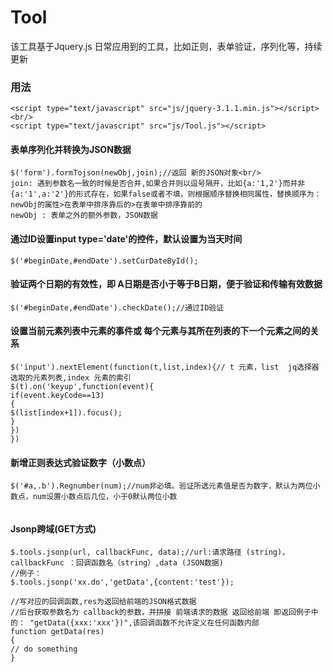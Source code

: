 # Tool
该工具基于Jquery.js
日常应用到的工具，比如正则，表单验证，序列化等，持续更新

### 用法
```
<script type="text/javascript" src="js/jquery-3.1.1.min.js"></script><br/>
<script type="text/javascript" src="js/Tool.js"></script>
```

#### 表单序列化并转换为JSON数据
```
$('form').formTojson(newObj,join);//返回 新的JSON对象<br/>
join: 遇到参数名一致的时候是否合并,如果合并则以逗号隔开，比如{a:'1,2'}而并非{a:'1',a:'2'}的形式存在，如果false或者不填，则根据顺序替换相同属性，替换顺序为：newObj的属性>在表单中排序靠后的>在表单中排序靠前的
newObj : 表单之外的额外参数，JSON数据
```
#### 通过ID设置input type='date'的控件，默认设置为当天时间
`$('#beginDate,#endDate').setCurDateById();`

#### 验证两个日期的有效性，即 A日期是否小于等于B日期，便于验证和传输有效数据
`$('#beginDate,#endDate').checkDate();//通过ID验证`

#### 设置当前元素列表中元素的事件或 每个元素与其所在列表的下一个元素之间的关系
```
$('input').nextElement(function(t,list,index){// t 元素，list  jq选择器选取的元素列表,index 元素的索引
$(t).on('keyup',function(event){
if(event.keyCode==13)
{
$(list[index+1]).focus();
}
})
})
```

#### 新增正则表达式验证数字（小数点）
```
$('#a,.b').Regnumber(num);//num非必填。验证所选元素值是否为数字，默认为两位小数点，num设置小数点后几位，小于0默认两位小数


```
#### Jsonp跨域(GET方式)

```
$.tools.jsonp(url, callbackFunc, data);//url:请求路径 (string)，callbackFunc ：回调函数名（string）,data (JSON数据)
//例子：
$.tools.jsonp('xx.do','getData',{content:'test'});

//写对应的回调函数,res为返回给前端的JSON格式数据
//后台获取参数名为 callback的参数，并拼接 前端请求的数据 返回给前端 即返回例子中的： "getData({xxx:'xxx'})",该回调函数不允许定义在任何函数内部
function getData(res)
{
// do something
}
```
